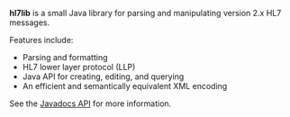 **hl7lib** is a small Java library for parsing and manipulating version 2.x HL7 messages.

Features include:
  * Parsing and formatting
  * HL7 lower layer protocol (LLP)
  * Java API for creating, editing, and querying
  * An efficient and semantically equivalent XML encoding

See the [Javadocs API](http://archiecobbs.github.io/hl7lib/publish/reports/javadoc/index.html) for more information.
